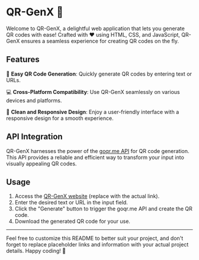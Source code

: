 # QR-GenX 🌟

Welcome to QR-GenX, a delightful web application that lets you generate QR codes with ease! Crafted with ❤️ using HTML, CSS, and JavaScript, QR-GenX ensures a seamless experience for creating QR codes on the fly.

## Features

🚀 **Easy QR Code Generation**: Quickly generate QR codes by entering text or URLs.

💻 **Cross-Platform Compatibility**: Use QR-GenX seamlessly on various devices and platforms.

🎨 **Clean and Responsive Design**: Enjoy a user-friendly interface with a responsive design for a smooth experience.

## API Integration

QR-GenX harnesses the power of the [goqr.me API](https://goqr.me/api/) for QR code generation. This API provides a reliable and efficient way to transform your input into visually appealing QR codes.

## Usage

1. Access the [QR-GenX website](https://qr-genx.vercel.app/) (replace with the actual link).
2. Enter the desired text or URL in the input field.
3. Click the "Generate" button to trigger the goqr.me API and create the QR code.
4. Download the generated QR code for your use.

---

Feel free to customize this README to better suit your project, and don't forget to replace placeholder links and information with your actual project details. Happy coding! 🚀
